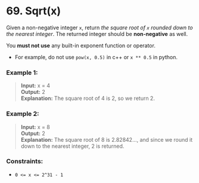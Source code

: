 # 69. Sqrt(x)

Given a non-negative integer `x`, return _the square root of `x` rounded down to the nearest integer_. The returned integer should be **non-negative** as well.

You **must not use** any built-in exponent function or operator.

* For example, do not use `pow(x, 0.5)` in c++ or `x ** 0.5` in python.

### Example 1:

> **Input:** x = 4  
> **Output:** 2  
> **Explanation:** The square root of 4 is 2, so we return 2.

### Example 2:

> **Input:** x = 8  
> **Output:** 2  
> **Explanation:** The square root of 8 is 2.82842..., and since we round it down to the nearest integer, 2 is returned.

### Constraints:

* `0 <= x <= 2^31 - 1`
